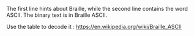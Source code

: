 The first line hints about Braille, while the second line contains the word ASCII. The binary text is in Braille ASCII.

Use the table to decode it : https://en.wikipedia.org/wiki/Braille_ASCII
